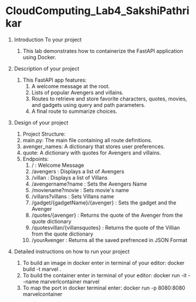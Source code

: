 # CloudComputing_Lab4_SakshiPathrikar
1. Introduction To your project
    1. This lab demonstrates how to containerize the FastAPI application using Docker.

2. Description of your project
    1. This FastAPI app features:
        1. A welcome message at the root.
        2. Lists of popular Avengers and villains.
        3. Routes to retrieve and store favorite characters, quotes, movies, and gadgets using query and path parameters.
        4. A final route to summarize choices.


3. Design of your project
    1. Project Structure:
      1. main.py: The main file containing all route definitions. 
      2. avenger_names: A dictionary that stores user preferences. 
      3. quote: A dictionary with quotes for Avengers and villains.
   2. Endpoints: 
      1. / : Welcome Message
      2. /avengers : Displays a list of Avengers
      3. /villan : Displays a list of Villans
      4. /avengername?name : Sets the Avengers Name
      5. /moviename?movie : Sets movie's name
      6. /villans?villans : Sets Villans name
      7. /gadget/{gadgetName}/{avenger} : Sets the gadget and the Avenger
      8. /quotes/{avenger} : Returns the quote of the Avenger from the quote dictionary
      9. /quotesvillan/{villansquotes} : Returns the quote of the Villian from the quote dictionary
      10. /yourAvenger : Returns all the saved prefrenced in JSON Format
      

4. Detailed instructions on how to run your project
    1. To build an image in docker enter in terminal of your editor: docker build -t marvel .
    2. To build the container enter in terminal of your editor: docker run -it --name marverlcontainer marvel
    3. To map the port in docker terminal enter: docker run -p 8080:8080 marvelcontainer
